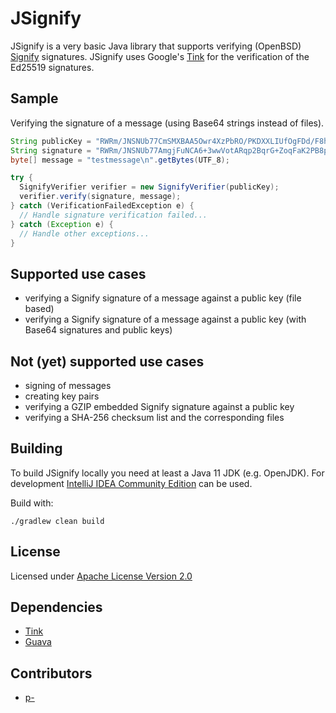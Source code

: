 # JSignify

JSignify is a very basic Java library that supports verifying (OpenBSD) [Signify](https://www.openbsd.org/papers/bsdcan-signify.html) signatures.
JSignify uses Google's [Tink](https://github.com/google/tink) for the verification of the Ed25519 signatures.

## Sample

Verifying the signature of a message (using Base64 strings instead of files).

```java
String publicKey = "RWRm/JNSNUb77CmSMXBAA5Owr4XzPbRO/PKDXXLIUfOgFDd/F8hT8p5t";
String signature = "RWRm/JNSNUb77AmgjFuNCA6+3wwVotARqp2BqrG+ZoqFaK2PB8pW/Acpo660s+DmF1pxJOTB8uXp6b1S1N+sZLZwx8G6tnxSIg0=";
byte[] message = "testmessage\n".getBytes(UTF_8);

try {
  SignifyVerifier verifier = new SignifyVerifier(publicKey);
  verifier.verify(signature, message);
} catch (VerificationFailedException e) {
  // Handle signature verification failed...
} catch (Exception e) {
  // Handle other exceptions...
}
```

## Supported use cases
* verifying a Signify signature of a message against a public key (file based)
* verifying a Signify signature of a message against a public key (with Base64 signatures and public keys)

## Not (yet) supported use cases
* signing of messages
* creating key pairs
* verifying a GZIP embedded Signify signature against a public key
* verifying a SHA-256 checksum list and the corresponding files

## Building
To build JSignify locally you need at least a Java 11 JDK (e.g. OpenJDK). For development [IntelliJ IDEA Community Edition](https://www.jetbrains.com/idea/download/) can be used.

Build with:

    ./gradlew clean build

## License
Licensed under [Apache License Version 2.0](LICENSE)

## Dependencies
* [Tink](https://github.com/google/tink)
* [Guava](https://github.com/google/guava)

## Contributors
* [p-](https://github.com/p-)
